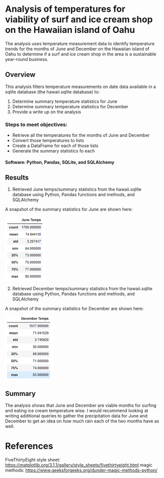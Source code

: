 # Analysis of temperatures for viability of surf and ice cream shop on the Hawaiian island of Oahu 
The analysis uses temperature measurement data to identify temperature trends for the months of June and December on the Hawaiian island of Oahu to determine if a surf and ice cream shop in the area is a sustainable year-round business.

## Overview
This analysis filters temperature measurements on date data available in a sqlite database (the hawaii.sqlite database) to:
1. Determine summary temperature statistics for June
2. Determine summary temperature statistics for December
3. Provide a write up on the analysis

### Steps to meet objectives:
* Retrieve all the temperatures for the months of June and December 
* Convert those temperatures to lists
* Create a DataFrame for each of those lists
* Generate the summary statistics fo each

#### Software: Python, Pandas, SQLite, and SQLAlchemy

## Results
1. Retrieved June temps/summary statistics from the hawaii.sqlite database using Python, Pandas functions and methods, and SQLAlchemy
  
A snapshot of the summary statistics for June are shown here:

![June image](/resources/june_temps.png)

2. Retrieved December temps/summary statistics from the hawaii.sqlite database using Python, Pandas functions and methods, and SQLAlchemy

A snapshot of the summary statistics for December are shown here:

![December image](/resources/december_temps.png)

## Summary
The analysis shows that June and December are viable months for surfing and eating ice cream temperature wise. I would recommend looking at writing additional queries to gather the precipitation data for June and December to get an idea on how much rain each of the two months have as well.

# References
FiveThirtyEight style sheet: https://matplotlib.org/3.1.1/gallery/style_sheets/fivethirtyeight.html
magic methods: https://www.geeksforgeeks.org/dunder-magic-methods-python/
